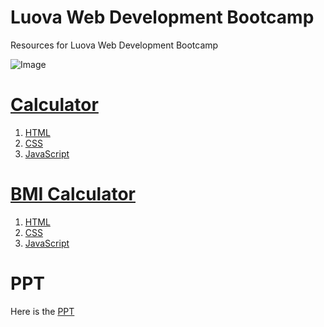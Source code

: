# Luova Web Development Bootcamp
Resources for Luova Web Development Bootcamp

![Image](https://www.linkedin.com/dms/C5606AQF9ZWl0HcwShw/messaging-attachmentFile/0/1624541147528?m=AQJffLP6CdwZXgAAAXsWludVGjuUdGPnY0NLZ3oVrJf8sWCoxdtuZG5QTw&ne=1&v=beta&t=c42LRcvPPdtiR8pUxjzAtAWzEvrqfr7D6yGtTDBQyaY)

# [Calculator](https://github.com/Sapna2001/LuovaWebDevelopmentBootcamp/tree/master/Calculator)
1. [HTML](https://github.com/Sapna2001/LuovaWebDevelopmentBootcamp/blob/master/Calculator/calculator.html)
2. [CSS](https://github.com/Sapna2001/LuovaWebDevelopmentBootcamp/blob/master/Calculator/calculator.css)
3. [JavaScript](https://github.com/Sapna2001/LuovaWebDevelopmentBootcamp/blob/master/Calculator/calculator.js)

# [BMI Calculator]()
1. [HTML](https://github.com/Sapna2001/LuovaWebDevelopmentBootcamp/blob/master/BMICalculator/BMICalculator.html)
2. [CSS](https://github.com/Sapna2001/LuovaWebDevelopmentBootcamp/blob/master/BMICalculator/BMICalculator.css)
3. [JavaScript](https://github.com/Sapna2001/LuovaWebDevelopmentBootcamp/blob/master/BMICalculator/BMICalculator.js)

# PPT
Here is the [PPT](https://www.canva.com/design/DAEmPFgDwnw/TVErJVfKJe4k9H8sSjnTYQ/view?utm_content=DAEmPFgDwnw&utm_campaign=designshare&utm_medium=link&utm_source=sharebutton)
